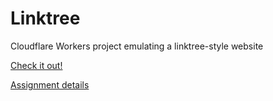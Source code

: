 # Linktree
Cloudflare Workers project emulating a linktree-style website

[Check it out!](https://linktree.zsilverman.workers.dev)

[Assignment details](https://github.com/cloudflare-hiring/cloudflare-2020-general-engineering-assignment)
